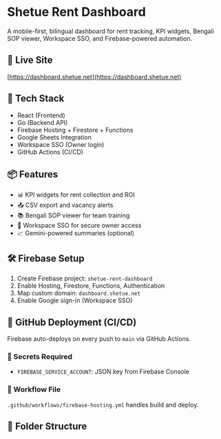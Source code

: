 
# Shetue Rent Dashboard

A mobile-first, bilingual dashboard for rent tracking, KPI widgets, Bengali SOP viewer, Workspace SSO, and Firebase-powered automation.

## 🔗 Live Site
[https://dashboard.shetue.net](https://dashboard.shetue.net)

## 🚀 Tech Stack
- React (Frontend)
- Go (Backend API)
- Firebase Hosting + Firestore + Functions
- Google Sheets Integration
- Workspace SSO (Owner login)
- GitHub Actions (CI/CD)

## 📦 Features
- 📊 KPI widgets for rent collection and ROI
- 📤 CSV export and vacancy alerts
- 📚 Bengali SOP viewer for team training
- 🔐 Workspace SSO for secure owner access
- 📈 Gemini-powered summaries (optional)

## 🛠️ Firebase Setup
1. Create Firebase project: `shetue-rent-dashboard`
2. Enable Hosting, Firestore, Functions, Authentication
3. Map custom domain: `dashboard.shetue.net`
4. Enable Google sign-in (Workspace SSO)

## 🔄 GitHub Deployment (CI/CD)
Firebase auto-deploys on every push to `main` via GitHub Actions.

### 🔐 Secrets Required
- `FIREBASE_SERVICE_ACCOUNT`: JSON key from Firebase Console

### 📁 Workflow File
`.github/workflows/firebase-hosting.yml` handles build and deploy.

## 📂 Folder Structure
